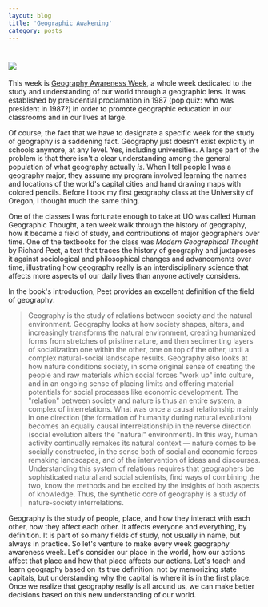 ```yaml
---
layout: blog
title: 'Geographic Awakening'
category: posts
---
```


<h1><img src="http://education.nationalgeographic.com/media/photos/000/344/custom/34437_610x343.jpg" class="inline"></h1>

This week is [Geography Awareness Week](http://geographyawarenessweek.org), a whole week dedicated to the study and understanding of our world through a geographic lens. It was established by presidential proclamation in 1987 (pop quiz: who was president in 1987?) in order to promote geographic education in our classrooms and in our lives at large.

Of course, the fact that we have to designate a specific week for the study of geography is a saddening fact. Geography just doesn't exist explicitly in schools anymore, at any level. Yes, including universities. A large part of the problem is that there isn't a clear understanding among the general population of what geography actually *is*. When I tell people I was a geography major, they assume my program involved learning the names and locations of the world's capital cities and hand drawing maps with colored pencils. Before I took my first geography class at the University of Oregon, I thought much the same thing.

One of the classes I was fortunate enough to take at UO was called Human Geographic Thought, a ten week walk through the history of geography, how it became a field of study, and contributions of major geographers over time. One of the textbooks for the class was *Modern Geographical Thought* by Richard Peet, a text that traces the history of geography and juxtaposes it against sociological and philosophical changes and advancements over time, illustrating how geography really is an interdisciplinary science that affects more aspects of our daily lives than anyone actively considers.

In the book's introduction, Peet provides an excellent definition of the field of geography:

>Geography is the study of relations between society and the natural environment. Geography looks at how society shapes, alters, and increasingly transforms the natural environment, creating humanized forms from stretches of pristine nature, and then sedimenting layers of socialization one within the other, one on top of the other, until a complex natural-social landscape results. Geography also looks at how nature conditions society, in some original sense of creating the people and raw materials which social forces "work up" into culture, and in an ongoing sense of placing limits and offering material potentials for social processes like economic development. The "relation" between society and nature is thus an entire system, a complex of interrelations. What was once a causal relationship mainly in one direction (the formation of humanity during natural evolution) becomes an equally causal interrelationship in the reverse direction (social evolution alters the "natural" environment). In this way, human activity continually remakes its natural context — nature comes to be socially constructed, in the sense both of social and economic forces remaking landscapes, and of the intervention of ideas and discourses. Understanding this system of relations requires that geographers be sophisticated natural and social scientists, find ways of combining the two, know the methods and be excited by the insights of both aspects of knowledge. Thus, the synthetic core of geography is a study of nature-society interrelations.

Geography is the study of people, place, and how they interact with each other, how they affect each other. It affects everyone and everything, by definition. It is part of so many fields of study, not usually in name, but always in practice. So let's venture to make every week geography awareness week. Let's consider our place in the world, how our actions affect that place and how that place affects our actions. Let's teach and learn geography based on its true definition: not by memorizing state capitals, but understanding why the capital is where it is in the first place. Once we realize that geography really is all around us, we can make better decisions based on this new understanding of our world.
